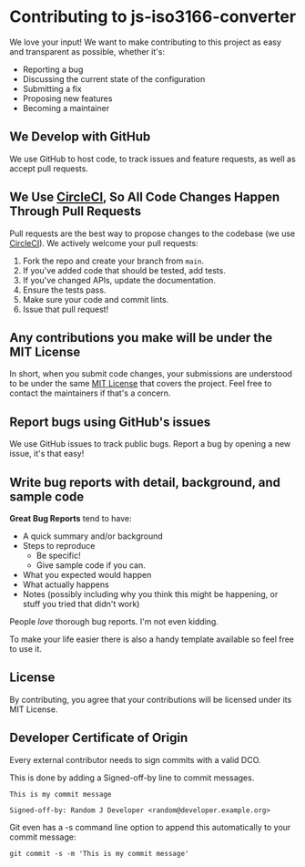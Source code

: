 # Contributing to js-iso3166-converter
We love your input! We want to make contributing to this project as easy and transparent as possible, whether it's:

- Reporting a bug
- Discussing the current state of the configuration
- Submitting a fix
- Proposing new features
- Becoming a maintainer

## We Develop with GitHub
We use GitHub to host code, to track issues and feature requests, as well as accept pull requests.

## We Use [CircleCI](https://circleci.com/product/), So All Code Changes Happen Through Pull Requests
Pull requests are the best way to propose changes to the codebase (we use [CircleCI](https://circleci.com/product/)). We actively welcome your pull requests:

1. Fork the repo and create your branch from `main`.
2. If you've added code that should be tested, add tests.
3. If you've changed APIs, update the documentation.
4. Ensure the tests pass.
5. Make sure your code and commit lints.
6. Issue that pull request!

## Any contributions you make will be under the MIT License
In short, when you submit code changes, your submissions are understood to be under the same [MIT License](https://opensource.org/licenses/MIT) that covers the project. Feel free to contact the maintainers if that's a concern.

## Report bugs using GitHub's issues
We use GitHub issues to track public bugs. Report a bug by opening a new issue, it's that easy!

## Write bug reports with detail, background, and sample code

**Great Bug Reports** tend to have:

- A quick summary and/or background
- Steps to reproduce
    - Be specific!
    - Give sample code if you can.
- What you expected would happen
- What actually happens
- Notes (possibly including why you think this might be happening, or stuff you tried that didn't work)

People *love* thorough bug reports. I'm not even kidding.

To make your life easier there is also a handy template available so feel free to use it.

## License
By contributing, you agree that your contributions will be licensed under its MIT License.

## Developer Certificate of Origin
Every external contributor needs to sign commits with a valid DCO.

This is done by adding a Signed-off-by line to commit messages.

```
This is my commit message

Signed-off-by: Random J Developer <random@developer.example.org>
```

Git even has a -s command line option to append this automatically to your commit message:

```
git commit -s -m 'This is my commit message'
```